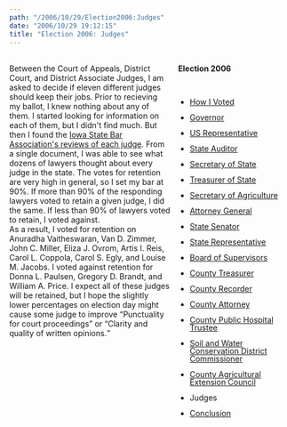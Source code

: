 ```yaml
---
path: "/2006/10/29/Election2006:Judges" 
date: "2006/10/29 19:12:15" 
title: "Election 2006: Judges" 
---
```

<div style="float: right; width: 200px; margin: 0 0 1em 1em;" class="box"><br>	<h4 style="margin: 0;">Election 2006</h4><br>	<ul style="padding-left: 1.5em; line-height: 1em;"><br>		<li><a href="http://typewriting.org/2006/10/16/2006_Election%3A_How_I_Voted/">How I Voted</a></li><br>		<li><a href="http://typewriting.org/2006/10/17/2006_Election%3A_Governor/">Governor</a></li><br>		<li><a href="http://typewriting.org/2006/10/17/Election_2006%3A_US_Representative/">US Representative</a></li><br>		<li><a href="http://typewriting.org/2006/10/17/Election_2006%3A_State_Auditor/">State Auditor</a></li><br>		<li><a href="http://typewriting.org/2006/10/18/Election_2006%3A_Secretary_of_State/">Secretary of State</a></li><br>		<li><a href="http://typewriting.org/2006/10/19/Election_2006%3A_Treasurer_of_State/">Treasurer of State</a></li><br>		<li><a href="http://typewriting.org/2006/10/23/Election_2006%3A_Secretary_of_Agriculture/">Secretary of Agriculture</a></li><br>		<li><a href="http://typewriting.org/2006/10/23/Election_2006%3A_Attorney_General/">Attorney General</a></li><br>		<li><a href="http://typewriting.org/2006/10/23/Election_2006%3A_State_Senator/">State Senator</a></li><br>		<li><a href="http://typewriting.org/2006/10/23/Election_2006%3A_State_Representative/">State Representative</a></li><br>		<li><a href="http://typewriting.org/2006/10/25/Election_2006%3A_Board_of_Supervisors/">Board of Supervisors</a></li><br>		<li><a href="http://typewriting.org/2006/10/25/Election_2006%3A_County_Treasurer/">County Treasurer</a></li><br>		<li><a href="http://typewriting.org/2006/10/25/Election_2006%3A_County_Recorder/">County Recorder</a></li><br>		<li><a href="http://typewriting.org/2006/10/29/Election_2006%3A_County_Attorney/">County Attorney</a></li><br>		<li><a href="http://typewriting.org/2006/10/29/Election_2006%3A_County_Public_Hospital_Trustee/">County Public Hospital Trustee</a></li><br>		<li><a href="http://typewriting.org/2006/10/29/Election_2006%3A__Soil_and_Water_Conservation_District_Commissioner/">Soil and Water Conservation District Commissioner</a></li><br>		<li><a href="http://typewriting.org/2006/10/29/Election_2006%3A_County_Agricultural_Extension_Council/">County Agricultural Extension Council</a></li><br>		<li>Judges</li><br>		<li><a href="http://typewriting.org/2006/10/29/Election_2006%3A_Conclusion/">Conclusion</a></li><br>	</ul><br></div><br>Between the Court of Appeals, District Court, and District Associate Judges, I am asked to decide if eleven different judges should keep their jobs. Prior to recieving my ballot, I knew nothing about any of them. I started looking for information on each of them, but I didn't find much. But then I found the <a href="http://www.iowabar.org/miscdocuments.nsf/2b85a4ea12f4bfac8625669d006e27ab/bfd60d15a242dcf6862571fc0051696e!OpenDocument<br>">Iowa State Bar Association's reviews of each judge</a>. From a single document, I was able to see what dozens of lawyers thought about every judge in the state. The votes for retention are very high in general, so I set my bar at 90%. If more than 90% of the responding lawyers voted to retain a given judge, I did the same. If less than 90% of lawyers voted to retain, I voted against.<br>As a result, I voted for retention on Anuradha Vaitheswaran, Van D. Zimmer, John C. Miller, Eliza J. Ovrom, Artis I. Reis, Carol L. Coppola, Carol S. Egly, and Louise M. Jacobs. I voted against retention for Donna L. Paulsen, Gregory D. Brandt, and William A. Price. I expect all of these judges will be retained, but I hope the slightly lower percentages on election day might cause some judge to improve <q>Punctuality for court proceedings</q> or <q>Clarity and quality of written opinions.</q><br><div class="clear"></div>